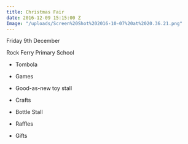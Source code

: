 ```yaml
---
title: Christmas Fair
date: 2016-12-09 15:15:00 Z
Image: "/uploads/Screen%20Shot%202016-10-07%20at%2020.36.21.png"
---
```


Friday 9th December

Rock Ferry Primary School

* Tombola

* Games

* Good-as-new toy stall

* Crafts

* Bottle Stall

* Raffles

* Gifts